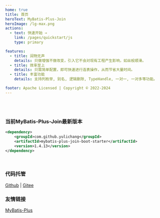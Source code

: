 ```yaml
---
home: true
title: 首页
heroText: MyBatis-Plus-Join
heroImage: /lg-max.png
actions:
  - text: 快速开始 →
    link: /pages/quickstart/js
    type: primary

features:
  - title: 润物无声
    details: 只做增强不做改变，引入它不会对现有工程产生影响，如丝般顺滑。
  - title: 效率至上
    details: 只需简单配置，即可快速进行连表操作，从而节省大量时间。
  - title: 丰富功能
    details: 支持列枚举, 别名, 逻辑删除, TypeHandle, 一对一, 一对多等功能。

footer: Apache Licensed | Copyright © 2022-2024
---
```


<br/>
<br/>

### 当前MyBatis-Plus-Join最新版本

```xml
<dependency>
    <groupId>com.github.yulichang</groupId>
    <artifactId>mybatis-plus-join-boot-starter</artifactId>
    <version>1.4.13</version>
</dependency>
```

<br />

### 代码托管

[Github](https://github.com/yulichang/mybatis-plus-join) | [Gitee](https://gitee.com/best_handsome/mybatis-plus-join)

### 友情链接

[MyBatis-Plus](https://baomidou.com/)
